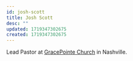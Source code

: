 ```yaml
---
id: josh-scott
title: Josh Scott
desc: ""
updated: 1719347302675
created: 1719347302675
---
```


Lead Pastor at [GracePointe Church](gracepointe.net) in Nashville.
